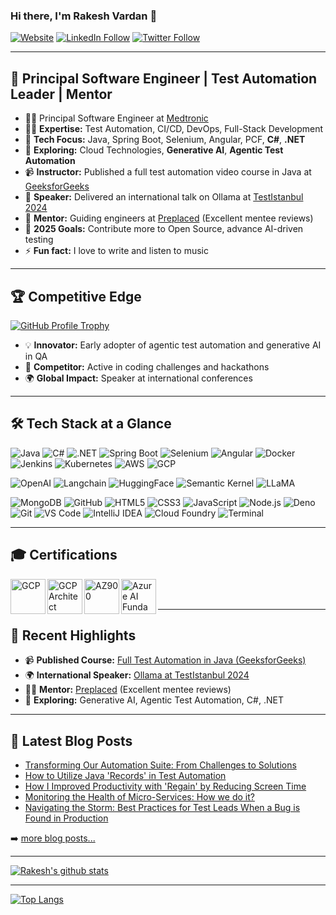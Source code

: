 ### Hi there, I'm Rakesh Vardan 👋

[![Website](https://img.shields.io/badge/Website-Visit-green?style=for-the-badge&logo=wordpress)](https://rakeshvardan.com/)
[![LinkedIn Follow](https://img.shields.io/badge/LinkedIn-Follow-blue?style=for-the-badge&logo=linkedin)](https://www.linkedin.com/in/rakeshvardan/)
[![Twitter Follow](https://img.shields.io/twitter/follow/rakesh_vardan?color=1DA1F2&logo=twitter&style=for-the-badge)](https://twitter.com/intent/follow?original_referer=https%3A%2F%2Fgithub.com%2Frakesh_vardan&screen_name=rakesh_vardan)

---

## 🚀 Principal Software Engineer | Test Automation Leader | Mentor

- 👨‍💻 Principal Software Engineer at [Medtronic](https://www.medtronic.com)
- 🧑‍💻 **Expertise:** Test Automation, CI/CD, DevOps, Full-Stack Development
- 🔭 **Tech Focus:** Java, Spring Boot, Selenium, Angular, PCF, **C#**, **.NET**
- 🌱 **Exploring:** Cloud Technologies, **Generative AI**, **Agentic Test Automation**
- 📹 **Instructor:** Published a full test automation video course in Java at [GeeksforGeeks](https://www.geeksforgeeks.org/courses/automation-testing-online-course)
- 🎤 **Speaker:** Delivered an international talk on Ollama at [TestIstanbul 2024](https://testistanbul.org/rakesh-vardan-2024/)
- 🤝 **Mentor:** Guiding engineers at [Preplaced](https://www.preplaced.in/profile/rakesh-vardan) (Excellent mentee reviews)
- 🥅 **2025 Goals:** Contribute more to Open Source, advance AI-driven testing
- ⚡ **Fun fact:** I love to write and listen to music

---

## 🏆 Competitive Edge

[![GitHub Profile Trophy](https://github-profile-trophy.vercel.app/?username=rakesh-vardan&theme=dracula&margin-w=10&margin-h=10)](https://github.com/ryo-ma/github-profile-trophy)

- 💡 **Innovator:** Early adopter of agentic test automation and generative AI in QA
- 🏅 **Competitor:** Active in coding challenges and hackathons
- 🌍 **Global Impact:** Speaker at international conferences

---

## 🛠️ Tech Stack at a Glance

![Java](https://img.shields.io/badge/Java-ED8B00?style=for-the-badge&logo=openjdk&logoColor=white)
![C#](https://img.shields.io/badge/C%23-239120?style=for-the-badge&logo=csharp&logoColor=white)
![.NET](https://img.shields.io/badge/.NET-512BD4?style=for-the-badge&logo=dotnet&logoColor=white)
![Spring Boot](https://img.shields.io/badge/Spring_Boot-6DB33F?style=for-the-badge&logo=spring-boot&logoColor=white)
![Selenium](https://img.shields.io/badge/Selenium-43B02A?style=for-the-badge&logo=selenium&logoColor=white)
![Angular](https://img.shields.io/badge/Angular-DD0031?style=for-the-badge&logo=angular&logoColor=white)
![Docker](https://img.shields.io/badge/Docker-2496ED?style=for-the-badge&logo=docker&logoColor=white)
![Jenkins](https://img.shields.io/badge/Jenkins-D24939?style=for-the-badge&logo=jenkins&logoColor=white)
![Kubernetes](https://img.shields.io/badge/Kubernetes-326CE5?style=for-the-badge&logo=kubernetes&logoColor=white)
![AWS](https://img.shields.io/badge/AWS-232F3E?style=for-the-badge&logo=amazon-aws&logoColor=white)
![GCP](https://img.shields.io/badge/GCP-4285F4?style=for-the-badge&logo=google-cloud&logoColor=white)

![OpenAI](https://img.shields.io/badge/OpenAI-412991?style=for-the-badge&logo=openai&logoColor=white)
![Langchain](https://img.shields.io/badge/🦜Langchain-121212?style=for-the-badge)
![HuggingFace](https://img.shields.io/badge/HuggingFace-FFD21E?style=for-the-badge&logo=huggingface&logoColor=black)
![Semantic Kernel](https://img.shields.io/badge/Semantic_Kernel-6B46C1?style=for-the-badge&logo=microsoft&logoColor=white)
![LLaMA](https://img.shields.io/badge/LLaMA-4A4A55?style=for-the-badge&logo=meta&logoColor=white)

![MongoDB](https://img.shields.io/badge/MongoDB-47A248?style=for-the-badge&logo=mongodb&logoColor=white)
![GitHub](https://img.shields.io/badge/GitHub-181717?style=for-the-badge&logo=github&logoColor=white)
![HTML5](https://img.shields.io/badge/HTML5-E34F26?style=for-the-badge&logo=html5&logoColor=white)
![CSS3](https://img.shields.io/badge/CSS3-1572B6?style=for-the-badge&logo=css3&logoColor=white)
![JavaScript](https://img.shields.io/badge/JavaScript-F7DF1E?style=for-the-badge&logo=javascript&logoColor=black)
![Node.js](https://img.shields.io/badge/Node.js-339933?style=for-the-badge&logo=node.js&logoColor=white)
![Deno](https://img.shields.io/badge/Deno-000000?style=for-the-badge&logo=deno&logoColor=white)
![Git](https://img.shields.io/badge/Git-F05032?style=for-the-badge&logo=git&logoColor=white)
![VS Code](https://img.shields.io/badge/VS%20Code-007ACC?style=for-the-badge&logo=visual-studio-code&logoColor=white)
![IntelliJ IDEA](https://img.shields.io/badge/IntelliJ%20IDEA-000000?style=for-the-badge&logo=intellij-idea&logoColor=white)
![Cloud Foundry](https://img.shields.io/badge/Cloud%20Foundry-2563EB?style=for-the-badge&logo=cloudfoundry&logoColor=white)
![Terminal](https://img.shields.io/badge/Terminal-000000?style=for-the-badge&logo=windows-terminal&logoColor=white)

---

## 🎓 Certifications

[<img align="left" alt="GCP" width="56px" src="https://api.accredible.com/v1/frontend/credential_website_embed_image/badge/22696052" />][gcp]
[<img align="left" alt="GCP Architect" width="56px" src="https://api.accredible.com/v1/frontend/credential_website_embed_image/badge/27349127" />][gcparch]
[<img align="left" alt="AZ900" width="56px" src="https://images.credly.com/images/be8fcaeb-c769-4858-b567-ffaaa73ce8cf/image.png" />][az900]
[<img align="left" alt="Azure AI Fundamentals" width="56px" src="https://images.credly.com/images/4136ced8-75d5-4afb-8677-40b6236e2672/azure-ai-fundamentals-600x600.png" />][azureai]

<br />
<br />

---

## 🚀 Recent Highlights

- 📹 **Published Course:** [Full Test Automation in Java (GeeksforGeeks)](https://www.geeksforgeeks.org/courses/automation-testing-online-course)
- 🌍 **International Speaker:** [Ollama at TestIstanbul 2024](https://testistanbul.org/rakesh-vardan-2024/)
- 🧑‍💼 **Mentor:** [Preplaced](https://www.preplaced.in/profile/rakesh-vardan) (Excellent mentee reviews)
- 🧠 **Exploring:** Generative AI, Agentic Test Automation, C#, .NET

---

## 📕 Latest Blog Posts

<!-- BLOG-POST-LIST:START -->
- [Transforming Our Automation Suite: From Challenges to Solutions](https://rakeshvardan.com/transforming-our-automation-suite-from-challenges-to-solutions)
- [How to Utilize Java &#39;Records&#39; in Test Automation](https://rakeshvardan.com/how-to-utilize-java-records-in-test-automation)
- [How I Improved Productivity with &#39;Regain&#39; by Reducing Screen Time](https://rakeshvardan.com/how-i-improved-productivity-with-regain-by-reducing-screen-time)
- [Monitoring the Health of Micro-Services: How we do it?](https://rakeshvardan.com/monitoring-the-health-of-micro-services-how-we-do-it)
- [Navigating the Storm: Best Practices for Test Leads When a Bug is Found in Production](https://rakeshvardan.com/navigating-the-storm-best-practices-for-test-leads-when-a-bug-is-found-in-production)
<!-- BLOG-POST-LIST:END -->

➡️ [more blog posts...](https://rakeshvardan.com)

---

[![Rakesh's github stats](https://github-readme-stats.vercel.app/api?username=rakesh-vardan&show_icons=true&theme=dracula)](https://github.com/anuraghazra/github-readme-stats)

---

[![Top Langs](https://github-readme-stats.vercel.app/api/top-langs/?username=rakesh-vardan&layout=compact)](https://github.com/anuraghazra/github-readme-stats)

[website]: https://rakeshvardan.com
[twitter]: https://twitter.com/rakesh_vardan
[linkedin]: https://www.linkedin.com/in/rakesh-vardan/
[java]: https://www.java.com/
[visualstudiocode]: https://code.visualstudio.com/
[html5]: https://en.wikipedia.org/wiki/HTML5
[css]: https://en.wikipedia.org/wiki/CSS
[js]: https://developer.mozilla.org/en-US/docs/Web/JavaScript
[nodejs]: https://nodejs.org/en/
[deno]: https://deno.land/
[sql]: https://en.wikipedia.org/wiki/SQL
[mongodb]: https://www.mongodb.com/
[git]: https://git-scm.com/
[github]: https://github.com/
[terminal]: https://github.com/microsoft/terminal
[selenium]: https://www.selenium.dev/
[intellij]: https://www.jetbrains.com/idea/
[cf]: https://www.cloudfoundry.org/
[gcp]: https://www.credential.net/75051d21-338c-40e6-8d18-1acc650e925b#gs.pj2g6w
[gcparch]: https://www.credential.net/34b28b63-4dbc-4e64-8431-433a8463c979#gs.pj2e7a
[jenkins]: https://www.jenkins.io/
[docker]: https://www.docker.com/
[restassured]: https://github.com/rest-assured/rest-assured
[kubernetes]: https://kubernetes.io/
[googlecloud]: https://cloud.google.com/
[aws]: https://aws.amazon.com/
[angular]: https://angular.io/
[spring]: https://spring.io/
[az900]: https://www.credly.com/badges/5c211403-a9fb-4e2f-8281-df57dfecfde4?source=linked_in_profile
[azureai]: https://learn.microsoft.com/en-in/users/rakeshbudugu-7267/credentials/ed48afcf032f5521?ref=https%3A%2F%2Fwww.linkedin.com%2F
[dotnet]: https://dotnet.microsoft.com/
[csharp]: https://learn.microsoft.com/en-us/dotnet/csharp/
